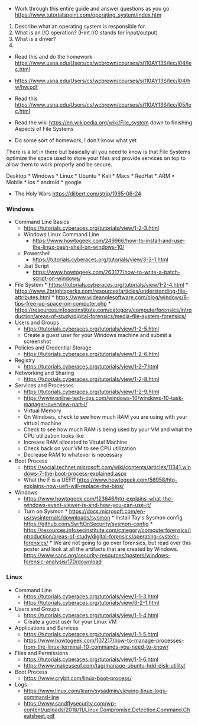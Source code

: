 * Work through this entire guide and answer questions as you go.  https://www.tutorialspoint.com/operating_system/index.htm

1. Describe what an operating system is responsible for.
2. What is an I/O operation? (Hint I/O stands for input/output)
3. What is a driver?
3. 

* Read this and do the homework https://www.usna.edu/Users/cs/wcbrown/courses/si110AY13S/lec/l04/lec.html
* https://www.usna.edu/Users/cs/wcbrown/courses/si110AY13S/lec/l04/hw/hw.pdf

* Read this https://www.usna.edu/Users/cs/wcbrown/courses/si110AY13S/lec/l05/lec.html

* Read the wiki https://en.wikipedia.org/wiki/File_system down to finishing Aspects of File Systems
* Do some sort of homework, I don't know what yet

There is a lot in there but basically all you need to know is that File Systems optimize the space used to store your files and provide services on top to allow them to work properly and be secure. 

 Desktop
       * Windows
       * Linux
          * Ubuntu
          * Kali
          * Macs
          * RedHat
          * ARM
    * Mobile
       * ios
       * android
       * google

* The Holy Wars https://dilbert.com/strip/1995-06-24

### Windows
* Command Line Basics
   * https://tutorials.cyberaces.org/tutorials/view/1-2-3.html
   * Windows Linux Command Line
      * https://www.howtogeek.com/249966/how-to-install-and-use-the-linux-bash-shell-on-windows-10/
   * Powershell
      * https://tutorials.cyberaces.org/tutorials/view/3-3-1.html
   * .bat Script
      * https://www.howtogeek.com/263177/how-to-write-a-batch-script-on-windows/
* File System 
         * https://tutorials.cyberaces.org/tutorials/view/1-2-4.html 
         * https://www.2brightsparks.com/resources/articles/understanding-file-attributes.html
         * https://www.wideanglesoftware.com/blog/windows/8-tips-free-up-space-on-computer.php
         * https://resources.infosecinstitute.com/category/computerforensics/introduction/areas-of-study/digital-forensics/media-file-system-forensics/
* Users and Groups
   * https://tutorials.cyberaces.org/tutorials/view/1-2-5.html
   * Create a guest user for your Windows machine and submit a screenshot
* Policies and Credential Storage
   * https://tutorials.cyberaces.org/tutorials/view/1-2-6.html
* Registry
   * https://tutorials.cyberaces.org/tutorials/view/1-2-7.html
* Networking and Sharing
   * https://tutorials.cyberaces.org/tutorials/view/1-2-8.html
* Services and Processes
   * https://tutorials.cyberaces.org/tutorials/view/1-2-9.html
   * https://www.online-tech-tips.com/windows-10/windows-10-task-manager-overview-part-i/
   * Virtual Memory
    * On Windows, check to see how much RAM you are using with your virtual machine
    * Check to see how much RAM is being used by your VM and what the CPU utilization looks like
    * Increase RAM allocated to Virutal Machine
    * Check back on your VM to see CPU utilization
    * Decrease RAM to whatever is necessary
* Boot Process
    * https://social.technet.microsoft.com/wiki/contents/articles/11341.windows-7-the-boot-process-explained.aspx
    * What the F is a UEFI? https://www.howtogeek.com/56958/htg-explains-how-uefi-will-replace-the-bios/
* Windows
    * https://www.howtogeek.com/123646/htg-explains-what-the-windows-event-viewer-is-and-how-you-can-use-it/
    * Turn on Sysmon
          * https://docs.microsoft.com/en-us/sysinternals/downloads/sysmon
          * Install Tay's Sysmon config https://github.com/SwiftOnSecurity/sysmon-config
          * https://resources.infosecinstitute.com/category/computerforensics/introduction/areas-of-study/digital-forensics/operating-system-forensics/
          * We are not going to go over forensics, but read over this poster and look at all the artifacts that are created by Windows. https://www.sans.org/security-resources/posters/windows-forensic-analysis/170/download    
     
    
### Linux
* Command Line
   * https://tutorials.cyberaces.org/tutorials/view/1-1-3.html
   * https://tutorials.cyberaces.org/tutorials/view/3-2-1.html
* Users and Groups
   * https://tutorials.cyberaces.org/tutorials/view/1-1-4.html
   * Create a guest user for your Linux VM
* Applications and Services
   * https://tutorials.cyberaces.org/tutorials/view/1-1-5.html
   * https://www.howtogeek.com/107217/how-to-manage-processes-from-the-linux-terminal-10-commands-you-need-to-know/
* Files and Permissions
   * https://tutorials.cyberaces.org/tutorials/view/1-1-6.html
   * https://www.makeuseof.com/tag/manage-ubuntu-hdd-disk-utility/  
* Boot Process
     * https://www.crybit.com/linux-boot-process/
* Logs
     * https://www.linux.com/learn/sysadmin/viewing-linux-logs-command-line
     * https://www.sandflysecurity.com/wp-content/uploads/2018/11/Linux.Compromise.Detection.Command.Cheatsheet.pdf
    

  

